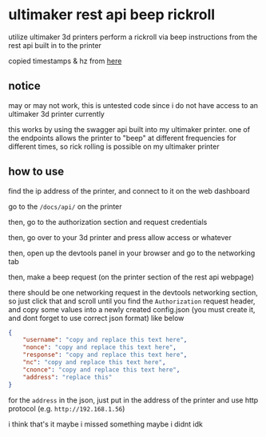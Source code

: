 # ultimaker rest api beep rickroll

utilize ultimaker 3d printers perform a rickroll via beep instructions from the rest api built in to the printer

copied timestamps & hz from [here](https://github.com/robsoncouto/arduino-songs/blob/master/nevergonnagiveyouup/nevergonnagiveyouup.ino)

## notice

may or may not work, this is untested code since i do not have access to an ultimaker 3d printer currently

this works by using the swagger api built into my ultimaker printer. one of the endpoints allows the printer to "beep" at different frequencies for different times, so rick rolling is possible on my ultimaker printer

## how to use

find the ip address of the printer, and connect to it on the web dashboard

go to the `/docs/api/` on the printer

then, go to the authorization section and request credentials

then, go over to your 3d printer and press allow access or whatever

then, open up the devtools panel in your browser and go to the networking tab

then, make a beep request (on the printer section of the rest api webpage)

there should be one networking request in the devtools networking section, so just click that and scroll until you find the `Authorization` request header, and copy some values into a newly created config.json (you must create it, and dont forget to use correct json format) like below

```json
{
    "username": "copy and replace this text here",
    "nonce": "copy and replace this text here",
    "response": "copy and replace this text here",
    "nc": "copy and replace this text here",
    "cnonce": "copy and replace this text here",
    "address": "replace this"
}
```

for the `address` in the json, just put in the address of the printer and use http protocol (e.g. `http://192.168.1.56`)

i think that's it maybe i missed something maybe i didnt idk
